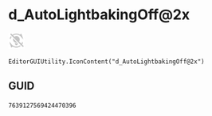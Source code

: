 # d_AutoLightbakingOff@2x
![](/img/d_AutoLightbakingOff@2x.png)

``` CSharp
EditorGUIUtility.IconContent("d_AutoLightbakingOff@2x")
```
## GUID
```
7639127569424470396
```
